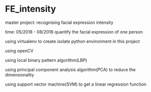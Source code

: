 # FE_intensity
master project: recognising facial expression intensity

time: 05/2018 - 08/2018
quantify the facial expression of one person

using virtualenv to create isolate python environment in this project

using openCV

using local binary pattern algorithm(LBP)

using principal component analysis algorithm(PCA) to reduce the dimensionality

using support vector machine(SVM) to get a linear regression function
